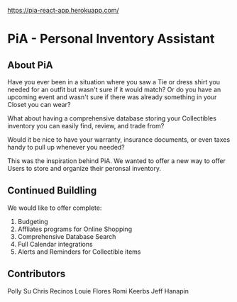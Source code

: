 https://pia-react-app.herokuapp.com/

# PiA - Personal Inventory Assistant

## About PiA

Have you ever been in a situation where you saw a Tie or dress shirt you needed for an outfit but wasn't sure if it would match? Or do you have an upcoming event and wasn't sure if there was already something in your Closet you can wear?

What about having a comprehensive database storing your Collectibles inventory you can easily find, review, and trade from?

Would it be nice to have your warranty, insurance documents, or even taxes handy to pull up whenever you needed?

This was the inspiration behind PiA. We wanted to offer a new way to offer Users to store and organize their peronsal inventory.

## Continued Buildling

We would like to offer complete:

1. Budgeting
2. Affliates programs for Online Shopping
3. Comprehensive Database Search
4. Full Calendar integrations
5. Alerts and Reminders for Collectible items

## Contributors

Polly Su
Chris Recinos
Louie Flores
Romi Keerbs
Jeff Hanapin

